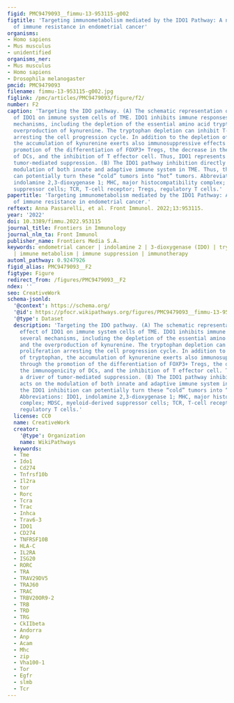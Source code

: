 ```yaml
---
figid: PMC9479093__fimmu-13-953115-g002
figtitle: 'Targeting immunometabolism mediated by the IDO1 Pathway: A new mechanism
  of immune resistance in endometrial cancer'
organisms:
- Homo sapiens
- Mus musculus
- unidentified
organisms_ner:
- Mus musculus
- Homo sapiens
- Drosophila melanogaster
pmcid: PMC9479093
filename: fimmu-13-953115-g002.jpg
figlink: /pmc/articles/PMC9479093/figure/f2/
number: F2
caption: 'Targeting the IDO pathway. (A) The schematic representation of the effect
  of IDO1 on immune system cells of TME. IDO1 inhibits immune responses through several
  mechanisms, including the depletion of the essential amino acid tryptophan and the
  overproduction of kynurenine. The tryptophan depletion can inhibit T-cell proliferation
  arresting the cell progression cycle. In addition to the depletion of tryptophan,
  the accumulation of kynurenine exerts also immunosuppressive effects through the
  promotion of the differentiation of FOXP3+ Tregs, the decrease in the immunogenicity
  of DCs, and the inhibition of T effector cell. Thus, IDO1 represents a driver of
  tumor-mediated suppression. (B) The IDO1 pathway inhibition directly acts on the
  modulation of both innate and adaptive immune system in TME. Thus, the IDO1 inhibition
  can potentially turn these “cold” tumors into “hot” tumors. Abbreviations: IDO1,
  indolamine 2,3-dioxygenase 1; MHC, major histocompatibility complex; MDSC, myeloid-derived
  suppressor cells; TCR, T-cell receptor; Tregs, regulatory T cells.'
papertitle: 'Targeting immunometabolism mediated by the IDO1 Pathway: A new mechanism
  of immune resistance in endometrial cancer.'
reftext: Anna Passarelli, et al. Front Immunol. 2022;13:953115.
year: '2022'
doi: 10.3389/fimmu.2022.953115
journal_title: Frontiers in Immunology
journal_nlm_ta: Front Immunol
publisher_name: Frontiers Media S.A.
keywords: endometrial cancer | indolamine 2 | 3-dioxygenase (IDO) | tryptophan | kynurenine
  | immune metabolism | immune suppression | immunotherapy
automl_pathway: 0.9247926
figid_alias: PMC9479093__F2
figtype: Figure
redirect_from: /figures/PMC9479093__F2
ndex: ''
seo: CreativeWork
schema-jsonld:
  '@context': https://schema.org/
  '@id': https://pfocr.wikipathways.org/figures/PMC9479093__fimmu-13-953115-g002.html
  '@type': Dataset
  description: 'Targeting the IDO pathway. (A) The schematic representation of the
    effect of IDO1 on immune system cells of TME. IDO1 inhibits immune responses through
    several mechanisms, including the depletion of the essential amino acid tryptophan
    and the overproduction of kynurenine. The tryptophan depletion can inhibit T-cell
    proliferation arresting the cell progression cycle. In addition to the depletion
    of tryptophan, the accumulation of kynurenine exerts also immunosuppressive effects
    through the promotion of the differentiation of FOXP3+ Tregs, the decrease in
    the immunogenicity of DCs, and the inhibition of T effector cell. Thus, IDO1 represents
    a driver of tumor-mediated suppression. (B) The IDO1 pathway inhibition directly
    acts on the modulation of both innate and adaptive immune system in TME. Thus,
    the IDO1 inhibition can potentially turn these “cold” tumors into “hot” tumors.
    Abbreviations: IDO1, indolamine 2,3-dioxygenase 1; MHC, major histocompatibility
    complex; MDSC, myeloid-derived suppressor cells; TCR, T-cell receptor; Tregs,
    regulatory T cells.'
  license: CC0
  name: CreativeWork
  creator:
    '@type': Organization
    name: WikiPathways
  keywords:
  - Tme
  - Ido1
  - Cd274
  - Tnfrsf10b
  - Il2ra
  - tor
  - Rorc
  - Tcra
  - Trac
  - Inhca
  - Trav6-3
  - IDO1
  - CD274
  - TNFRSF10B
  - HLA-C
  - IL2RA
  - ISG20
  - RORC
  - TRA
  - TRAV29DV5
  - TRAJ60
  - TRAC
  - TRBV20OR9-2
  - TRB
  - TRD
  - TRG
  - CkIIbeta
  - Andorra
  - Anp
  - Acam
  - Mhc
  - zip
  - Vha100-1
  - Tor
  - Egfr
  - slmb
  - Tcr
---
```


